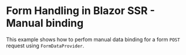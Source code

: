 # Form Handling in Blazor SSR - Manual binding

This example shows how to perfom manual data binding for a form `POST` request using `FormDataProvider`.